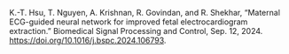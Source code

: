 K.-T. Hsu, T. Nguyen, A. Krishnan, R. Govindan, and R. Shekhar, “Maternal ECG-guided neural network for improved fetal electrocardiogram extraction.” Biomedical Signal Processing and Control, Sep. 12, 2024. https://doi.org/10.1016/j.bspc.2024.106793.
